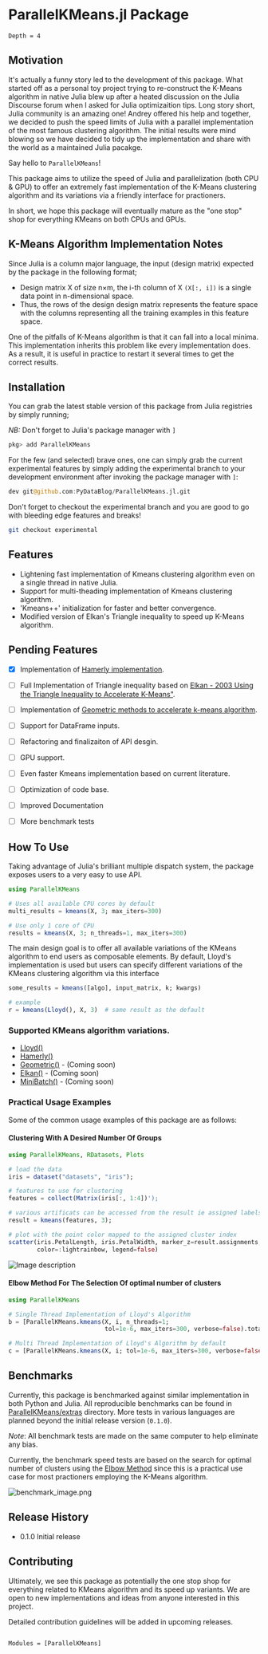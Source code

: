 # ParallelKMeans.jl Package

```@contents
Depth = 4
```

## Motivation
It's actually a funny story led to the development of this package.
What started off as a personal toy project trying to re-construct the K-Means algorithm in native Julia blew up after a heated discussion on the Julia Discourse forum when I asked for Julia optimizaition tips. Long story short, Julia community is an amazing one! Andrey offered his help and together, we decided to push the speed limits of Julia with a parallel implementation of the most famous clustering algorithm. The initial results were mind blowing so we have decided to tidy up the implementation and share with the world as a maintained Julia pacakge. 

Say hello to `ParallelKMeans`!

This package aims to utilize the speed of Julia and parallelization (both CPU & GPU) to offer an extremely fast implementation of the K-Means clustering algorithm and its variations via a friendly interface for practioners.

In short, we hope this package will eventually mature as the "one stop" shop for everything KMeans on both CPUs and GPUs.

## K-Means Algorithm Implementation Notes
Since Julia is a column major language, the input (design matrix) expected by the package in the following format;

- Design matrix X of size n×m, the i-th column of X `(X[:, i])` is a single data point in n-dimensional space.
- Thus, the rows of the design design matrix represents the feature space with the columns representing all the training examples in this feature space.

One of the pitfalls of K-Means algorithm is that it can fall into a local minima. 
This implementation inherits this problem like every implementation does.
As a result, it is useful in practice to restart it several times to get the correct results.

## Installation
You can grab the latest stable version of this package from Julia registries by simply running;

*NB:* Don't forget to Julia's package manager with `]`

```julia
pkg> add ParallelKMeans
```

For the few (and selected) brave ones, one can simply grab the current experimental features by simply adding the experimental branch to your development environment after invoking the package manager with `]`:

```julia
dev git@github.com:PyDataBlog/ParallelKMeans.jl.git
```

Don't forget to checkout the experimental branch and you are good to go with bleeding edge features and breaks!
```bash
git checkout experimental
```

## Features
- Lightening fast implementation of Kmeans clustering algorithm even on a single thread in native Julia.
- Support for multi-theading implementation of Kmeans clustering algorithm.
- 'Kmeans++' initialization for faster and better convergence.
- Modified version of Elkan's Triangle inequality to speed up K-Means algorithm.


## Pending Features
- [X] Implementation of [Hamerly implementation](https://www.researchgate.net/publication/220906984_Making_k-means_Even_Faster). 
- [ ] Full Implementation of Triangle inequality based on [Elkan - 2003 Using the Triangle Inequality to Accelerate K-Means"](https://www.aaai.org/Papers/ICML/2003/ICML03-022.pdf).
- [ ] Implementation of [Geometric methods to accelerate k-means algorithm](http://cs.baylor.edu/~hamerly/papers/sdm2016_rysavy_hamerly.pdf).
- [ ] Support for DataFrame inputs.
- [ ] Refactoring and finalizaiton of API desgin.
- [ ] GPU support.
- [ ] Even faster Kmeans implementation based on current literature.
- [ ] Optimization of code base.
- [ ] Improved Documentation
- [ ] More benchmark tests


## How To Use
Taking advantage of Julia's brilliant multiple dispatch system, the package exposes users to a very easy to use API. 

```julia
using ParallelKMeans

# Uses all available CPU cores by default
multi_results = kmeans(X, 3; max_iters=300)

# Use only 1 core of CPU
results = kmeans(X, 3; n_threads=1, max_iters=300)
```

The main design goal is to offer all available variations of the KMeans algorithm to end users as composable elements. By default, Lloyd's implementation is used but users can specify different variations of the KMeans clustering algorithm via this interface

```julia
some_results = kmeans([algo], input_matrix, k; kwargs)

# example
r = kmeans(Lloyd(), X, 3)  # same result as the default 
```

### Supported KMeans algorithm variations.
- [Lloyd()](https://cs.nyu.edu/~roweis/csc2515-2006/readings/lloyd57.pdf) 
- [Hamerly()](https://www.researchgate.net/publication/220906984_Making_k-means_Even_Faster) 
- [Geometric()](http://cs.baylor.edu/~hamerly/papers/sdm2016_rysavy_hamerly.pdf) - (Coming soon)
- [Elkan()](https://www.aaai.org/Papers/ICML/2003/ICML03-022.pdf) - (Coming soon) 
- [MiniBatch()](https://www.eecs.tufts.edu/~dsculley/papers/fastkmeans.pdf) - (Coming soon)


### Practical Usage Examples
Some of the common usage examples of this package are as follows:

#### Clustering With A Desired Number Of Groups

```julia 
using ParallelKMeans, RDatasets, Plots

# load the data
iris = dataset("datasets", "iris"); 

# features to use for clustering
features = collect(Matrix(iris[:, 1:4])'); 

# various artificats can be accessed from the result ie assigned labels, cost value etc
result = kmeans(features, 3); 

# plot with the point color mapped to the assigned cluster index
scatter(iris.PetalLength, iris.PetalWidth, marker_z=result.assignments,
        color=:lightrainbow, legend=false)

```

![Image description](iris_example.jpg)

#### Elbow Method For The Selection Of optimal number of clusters
```julia
using ParallelKMeans

# Single Thread Implementation of Lloyd's Algorithm
b = [ParallelKMeans.kmeans(X, i, n_threads=1;
                           tol=1e-6, max_iters=300, verbose=false).totalcost for i = 2:10]

# Multi Thread Implementation of Lloyd's Algorithm by default
c = [ParallelKMeans.kmeans(X, i; tol=1e-6, max_iters=300, verbose=false).totalcost for i = 2:10]

```


## Benchmarks
Currently, this package is benchmarked against similar implementation in both Python and Julia. All reproducible benchmarks can be found in [ParallelKMeans/extras](https://github.com/PyDataBlog/ParallelKMeans.jl/tree/master/extras) directory. More tests in various languages are planned beyond the initial release version (`0.1.0`).

*Note*: All benchmark tests are made on the same computer to help eliminate any bias. 


Currently, the benchmark speed tests are based on the search for optimal number of clusters using the [Elbow Method](https://en.wikipedia.org/wiki/Elbow_method_(clustering)) since this is a practical use case for most practioners employing the K-Means algorithm. 


![benchmark_image.png](benchmark_image.png)


## Release History 
- 0.1.0 Initial release


## Contributing
Ultimately, we see this package as potentially the one stop shop for everything related to KMeans algorithm and its speed up variants. We are open to new implementations and ideas from anyone interested in this project.

Detailed contribution guidelines will be added in upcoming releases.

<!--- Insert Contribution Guidelines Below --->

```@index
```

```@autodocs
Modules = [ParallelKMeans]
```
